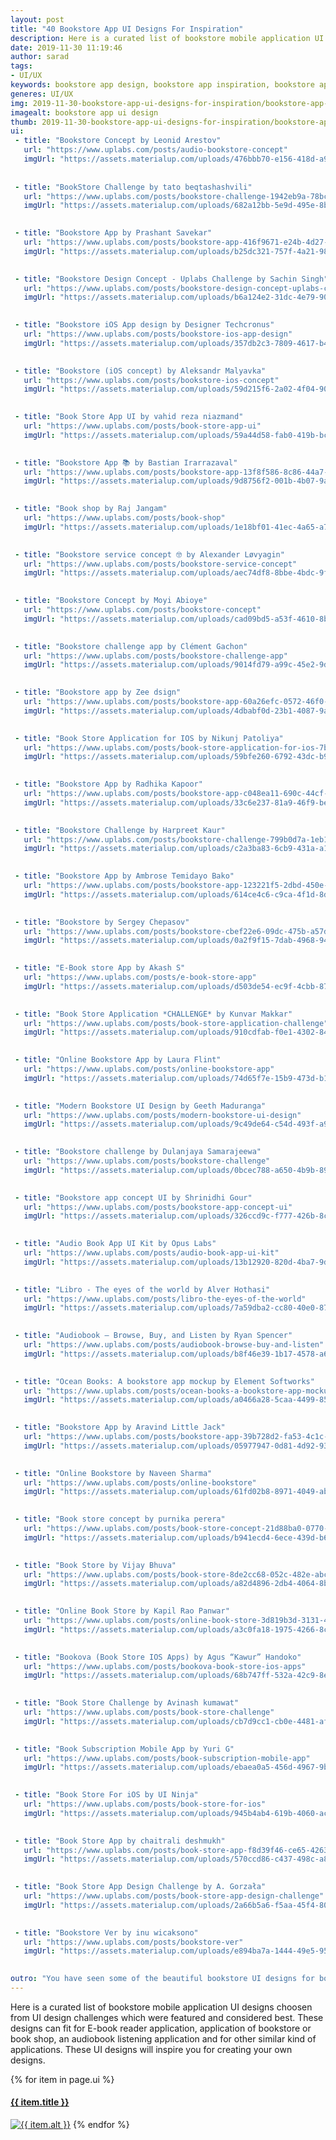 ```yaml
---
layout: post
title: "40 Bookstore App UI Designs For Inspiration"
description: Here is a curated list of bookstore mobile application UI designs choosen from UI design challenges which were featured and considered best. These UI designs will inspire you for creating your own designs.
date: 2019-11-30 11:19:46
author: sarad
tags:
- UI/UX
keywords: bookstore app design, bookstore app inspiration, bookstore app concept, book shop mobile app design
generes: UI/UX
img: 2019-11-30-bookstore-app-ui-designs-for-inspiration/bookstore-app-ui-cover.png
imagealt: bookstore app ui design
thumb: 2019-11-30-bookstore-app-ui-designs-for-inspiration/bookstore-app-ui-thumb.png
ui:
 - title: "Bookstore Concept by Leonid Arestov"
   url: "https://www.uplabs.com/posts/audio-bookstore-concept"
   imgUrl: "https://assets.materialup.com/uploads/476bbb70-e156-418d-a90c-f727c9ab7d6e/preview.gif"
   
   
 - title: "BookStore Challenge by tato beqtashashvili"
   url: "https://www.uplabs.com/posts/bookstore-challenge-1942eb9a-78bc-45d3-b515-b7fd0e4c7519"
   imgUrl: "https://assets.materialup.com/uploads/682a12bb-5e9d-495e-8b23-e14ab2cc4c6b/preview.png"
   

 - title: "Bookstore App by Prashant Savekar"
   url: "https://www.uplabs.com/posts/bookstore-app-416f9671-e24b-4d27-afef-ccb605149315"
   imgUrl: "https://assets.materialup.com/uploads/b25dc321-757f-4a21-9831-a19f39edd090/preview.png"
   

 - title: "Bookstore Design Concept - Uplabs Challenge by Sachin Singh"
   url: "https://www.uplabs.com/posts/bookstore-design-concept-uplabs-challenge"
   imgUrl: "https://assets.materialup.com/uploads/b6a124e2-31dc-4e79-9009-897914dfb274/preview.png"
   

 - title: "Bookstore iOS App design by Designer Techcronus"
   url: "https://www.uplabs.com/posts/bookstore-ios-app-design"
   imgUrl: "https://assets.materialup.com/uploads/357db2c3-7809-4617-b4e6-b908719ab4ff/preview.png"
   

 - title: "Bookstore (iOS concept) by Aleksandr Malyavka"
   url: "https://www.uplabs.com/posts/bookstore-ios-concept"
   imgUrl: "https://assets.materialup.com/uploads/59d215f6-2a02-4f04-90d8-a9528db17a22/preview.png"
   

 - title: "Book Store App UI by vahid reza niazmand"
   url: "https://www.uplabs.com/posts/book-store-app-ui"
   imgUrl: "https://assets.materialup.com/uploads/59a44d58-fab0-419b-bcc0-b69f8595f6cb/preview.png"
   

 - title: "Bookstore App 📚 by Bastian Irarrazaval"
   url: "https://www.uplabs.com/posts/bookstore-app-13f8f586-8c86-44a7-b164-a4108e4201c0"
   imgUrl: "https://assets.materialup.com/uploads/9d8756f2-001b-4b07-9aa9-be22d2dca80a/preview.png"
   

 - title: "Book shop by Raj Jangam"
   url: "https://www.uplabs.com/posts/book-shop"
   imgUrl: "https://assets.materialup.com/uploads/1e18bf01-41ec-4a65-a70e-4a701b2ed0ab/preview.jpg"
   

 - title: "Bookstore service concept 🤓 by Alexander Løvyagin"
   url: "https://www.uplabs.com/posts/bookstore-service-concept"
   imgUrl: "https://assets.materialup.com/uploads/aec74df8-8bbe-4bdc-9f97-fa700d3b6606/preview.png"
   

 - title: "Bookstore Concept by Moyi Abioye"
   url: "https://www.uplabs.com/posts/bookstore-concept"
   imgUrl: "https://assets.materialup.com/uploads/cad09bd5-a53f-4610-8b3c-a8579c472650/preview.png"
   

 - title: "Bookstore challenge app by Clément Gachon"
   url: "https://www.uplabs.com/posts/bookstore-challenge-app"
   imgUrl: "https://assets.materialup.com/uploads/9014fd79-a99c-45e2-9d21-ee545654156b/preview.png"
   

 - title: "Bookstore app by Zee dsign"
   url: "https://www.uplabs.com/posts/bookstore-app-60a26efc-0572-46f0-9fc8-c050c704c1f3"
   imgUrl: "https://assets.materialup.com/uploads/4dbabf0d-23b1-4087-9a3d-40398995ee19/preview.png"
   

 - title: "Book Store Application for IOS by Nikunj Patoliya"
   url: "https://www.uplabs.com/posts/book-store-application-for-ios-7b16fe0b-22a3-496f-a8af-801eb88415c2"
   imgUrl: "https://assets.materialup.com/uploads/59bfe260-6792-43dc-b90f-3b772ce9bca6/preview.png"
   

 - title: "Bookstore App by Radhika Kapoor"
   url: "https://www.uplabs.com/posts/bookstore-app-c048ea11-690c-44cf-af69-4a5234822a8e"
   imgUrl: "https://assets.materialup.com/uploads/33c6e237-81a9-46f9-be2e-758fadab56d0/preview.png"
   

 - title: "Bookstore Challenge by Harpreet Kaur"
   url: "https://www.uplabs.com/posts/bookstore-challenge-799b0d7a-1eb1-4e9e-be4f-6e9dd0756701"
   imgUrl: "https://assets.materialup.com/uploads/c2a3ba83-6cb9-431a-a13a-afb01bfd0ba7/preview.png"
   

 - title: "Bookstore App by Ambrose Temidayo Bako"
   url: "https://www.uplabs.com/posts/bookstore-app-123221f5-2dbd-450e-95b4-f50fa78566dc"
   imgUrl: "https://assets.materialup.com/uploads/614ce4c6-c9ca-4f1d-8d2a-717118c074f1/preview.png"
   

 - title: "Bookstore by Sergey Chepasov"
   url: "https://www.uplabs.com/posts/bookstore-cbef22e6-09dc-475b-a57d-6795154a9f9a"
   imgUrl: "https://assets.materialup.com/uploads/0a2f9f15-7dab-4968-9478-0a7a6a692164/preview.png"
   

 - title: "E-Book store App by Akash S"
   url: "https://www.uplabs.com/posts/e-book-store-app"
   imgUrl: "https://assets.materialup.com/uploads/d503de54-ec9f-4cbb-87b8-69d4df70d60b/preview.jpg"
   

 - title: "Book Store Application *CHALLENGE* by Kunvar Makkar"
   url: "https://www.uplabs.com/posts/book-store-application-challenge"
   imgUrl: "https://assets.materialup.com/uploads/910cdfab-f0e1-4302-84a2-61dbba37480e/preview.png"
   

 - title: "Online Bookstore App by Laura Flint"
   url: "https://www.uplabs.com/posts/online-bookstore-app"
   imgUrl: "https://assets.materialup.com/uploads/74d65f7e-15b9-473d-b14d-9a723648a2ea/preview.png"
   

 - title: "Modern Bookstore UI Design by Geeth Maduranga"
   url: "https://www.uplabs.com/posts/modern-bookstore-ui-design"
   imgUrl: "https://assets.materialup.com/uploads/9c49de64-c54d-493f-a9ab-c4a68cc49b6a/preview.jpg"
   

 - title: "Bookstore challenge by Dulanjaya Samarajeewa"
   url: "https://www.uplabs.com/posts/bookstore-challenge"
   imgUrl: "https://assets.materialup.com/uploads/0bcec788-a650-4b9b-8926-bb9fc9fa61c2/preview.png"
   

 - title: "Bookstore app concept UI by Shrinidhi Gour"
   url: "https://www.uplabs.com/posts/bookstore-app-concept-ui"
   imgUrl: "https://assets.materialup.com/uploads/326ccd9c-f777-426b-8c09-ec29c1d314f6/preview.jpg"
   

 - title: "Audio Book App UI Kit by Opus Labs"
   url: "https://www.uplabs.com/posts/audio-book-app-ui-kit"
   imgUrl: "https://assets.materialup.com/uploads/13b12920-820d-4ba7-9d10-cb030aeed6e9/preview.jpg"
   

 - title: "Libro - The eyes of the world by Alver Hothasi"
   url: "https://www.uplabs.com/posts/libro-the-eyes-of-the-world"
   imgUrl: "https://assets.materialup.com/uploads/7a59dba2-cc80-40e0-877d-1d1a904715d3/preview.jpg"
   

 - title: "Audiobook – Browse, Buy, and Listen by Ryan Spencer"
   url: "https://www.uplabs.com/posts/audiobook-browse-buy-and-listen"
   imgUrl: "https://assets.materialup.com/uploads/b8f46e39-1b17-4578-a65a-6d48dc432935/preview.png"
   

 - title: "Ocean Books: A bookstore app mockup by Element Softworks"
   url: "https://www.uplabs.com/posts/ocean-books-a-bookstore-app-mockup"
   imgUrl: "https://assets.materialup.com/uploads/a0466a28-5caa-4499-8580-84f3fc759793/preview.png"
   

 - title: "Bookstore App by Aravind Little Jack"
   url: "https://www.uplabs.com/posts/bookstore-app-39b728d2-fa53-4c1c-9881-9d1e39fb2e47"
   imgUrl: "https://assets.materialup.com/uploads/05977947-0d81-4d92-9386-9c8f8d9ad5a7/preview.png"
   

 - title: "Online Bookstore by Naveen Sharma"
   url: "https://www.uplabs.com/posts/online-bookstore"
   imgUrl: "https://assets.materialup.com/uploads/61fd02b8-8971-4049-ab65-d25d0438d403/preview.png"
   

 - title: "Book store concept by purnika perera"
   url: "https://www.uplabs.com/posts/book-store-concept-21d88ba0-0770-4d58-86c0-4c393694d625"
   imgUrl: "https://assets.materialup.com/uploads/b941ecd4-6ece-439d-b62f-77df1a1e4d93/preview.jpg"
   

 - title: "Book Store by Vijay Bhuva"
   url: "https://www.uplabs.com/posts/book-store-8de2cc68-052c-482e-abcb-bd374318f9c8"
   imgUrl: "https://assets.materialup.com/uploads/a82d4896-2db4-4064-8bfe-3d97eba7b645/preview.jpg"
   

 - title: "Online Book Store by Kapil Rao Panwar"
   url: "https://www.uplabs.com/posts/online-book-store-3d819b3d-3131-44bd-aa52-077c9b84383d"
   imgUrl: "https://assets.materialup.com/uploads/a3c0fa18-1975-4266-8cba-2a4aea46732b/preview.png"
   

 - title: "Bookova (Book Store IOS Apps) by Agus “Kawur” Handoko"
   url: "https://www.uplabs.com/posts/bookova-book-store-ios-apps"
   imgUrl: "https://assets.materialup.com/uploads/68b747ff-532a-42c9-8ed5-a50a53a0ca07/preview.png"
   

 - title: "Book Store Challenge by Avinash kumawat"
   url: "https://www.uplabs.com/posts/book-store-challenge"
   imgUrl: "https://assets.materialup.com/uploads/cb7d9cc1-cb0e-4481-af85-896516ee5ba8/preview.png"
   

 - title: "Book Subscription Mobile App by Yuri G"
   url: "https://www.uplabs.com/posts/book-subscription-mobile-app"
   imgUrl: "https://assets.materialup.com/uploads/ebaea0a5-456d-4967-9be8-cab5ecbd6a79/preview.png"
   

 - title: "Book Store For iOS by UI Ninja"
   url: "https://www.uplabs.com/posts/book-store-for-ios"
   imgUrl: "https://assets.materialup.com/uploads/945b4ab4-619b-4060-ac9c-288416caa19c/preview.png"
   

 - title: "Book Store App by chaitrali deshmukh"
   url: "https://www.uplabs.com/posts/book-store-app-f8d39f46-ce65-4263-a657-4e1fe0d7d3f9"
   imgUrl: "https://assets.materialup.com/uploads/570ccd86-c437-498c-a885-f2195a7b9b7a/preview.png"
   

 - title: "Book Store App Design Challenge by A. Gorzała"
   url: "https://www.uplabs.com/posts/book-store-app-design-challenge"
   imgUrl: "https://assets.materialup.com/uploads/2a66b5a6-f5aa-45f4-80bf-ebd46b657c2f/preview.jpg"
   

 - title: "Bookstore Ver by inu wicaksono"
   url: "https://www.uplabs.com/posts/bookstore-ver"
   imgUrl: "https://assets.materialup.com/uploads/e894ba7a-1444-49e5-9585-5445141161c5/preview.jpg"
   

outro: "You have seen some of the beautiful bookstore UI designs for bookstore application. You can click on the image to view it's more screens. Before using these designs in your project, don't forget to review the license. Mention the design you liked most or submit the design you think that should be included in this list."
---
```


Here is a curated list of bookstore mobile application UI designs choosen from UI design challenges which were featured and considered best. These designs can fit for E-book reader application, <!--more-->application of bookstore or book shop, an audiobook listening application and for other similar kind of applications.  These UI designs will inspire you for creating your own designs.

{% for item in page.ui %}
<h4 class="mb-2"><a href="{{ item.url }}" target="_blank" rel="nofollow">{{ item.title }}</a></h4>
<a href="{{ item.url }}" target="_blank" rel="nofollow"><img class="mb-3" src="{{ item.imgUrl }}" alt="{{ item.alt }}"></a>
{% endfor %}